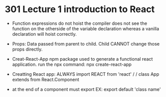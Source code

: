 # 301 Lecture 1 introduction to React

- Function expressions do not hoist
  the compiler does not see the function on the otherside of the variable declaration whereas a vanilla declaration will hoist correctly.

- Props: Data passed from parent to child. Child CANNOT change those props directly.
- Creat-React-App npm package used to generate a functional react application. run the npx command: npx create-react-app <app-name>

- Creatting React app: ALWAYS import REACT from 'react' / / class App extends from React.Component

- at the end of a component must export EX: export default 'class name'
